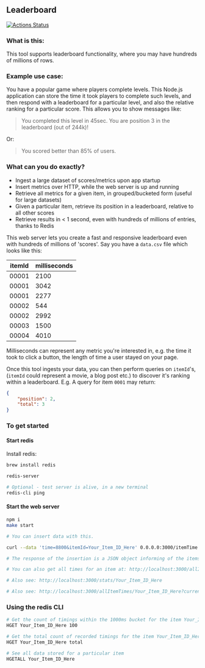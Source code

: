 ## Leaderboard

[![Actions Status](https://github.com/umaar/leaderboard/workflows/Node%20CI/badge.svg)](https://github.com/umaar/leaderboard/actions)

### What is this:

This tool supports leaderboard functionality, where you may have hundreds of millions of rows.

### Example use case:

You have a popular game where players complete levels. This Node.js application can store the time it took players to complete such levels, and then respond with a leaderboard for a particular level, and also the relative ranking for a particular score. This allows you to show messages like:

> You completed this level in 45sec. You are position 3 in the leaderboard (out of 244k)!

Or:

> You scored better than 85% of users.

### What can you do exactly?

-   Ingest a large dataset of scores/metrics upon app startup
-   Insert metrics over HTTP, while the web server is up and running
-   Retrieve all metrics for a given item, in grouped/bucketed form (useful for large datasets)
-   Given a particular item, retrieve its position in a leaderboard, relative to all other scores
-   Retrieve results in < 1 second, even with hundreds of millions of entries, thanks to Redis

This web server lets you create a fast and responsive leaderboard even with hundreds of millions of 'scores'. Say you have a `data.csv` file which looks like this:

| itemId | milliseconds |
| ------ | ------------ |
| 00001  | 2100         |
| 00001  | 3042         |
| 00001  | 2277         |
| 00002  | 544          |
| 00002  | 2992         |
| 00003  | 1500         |
| 00004  | 4010         |

Milliseconds can represent any metric you're interested in, e.g. the time it took to click a button, the length of time a user stayed on your page.

Once this tool ingests your data, you can then perform queries on `itemId`'s, (`itemId` could represent a movie, a blog post etc.) to discover it's ranking within a leaderboard. E.g. A query for item `0001` may return:

```json
{
    "position": 2,
    "total": 3
}
```

### To get started

#### Start redis

Install redis:

```sh
brew install redis
```

```sh
redis-server

# Optional - test server is alive, in a new terminal
redis-cli ping
```

#### Start the web server

```sh
npm i
make start

# You can insert data with this.

curl --data 'time=8800&itemId=Your_Item_ID_Here' 0.0.0.0:3000/itemTime

# The response of the insertion is a JSON object informing of the items relative position in the leaderboard

# You can also get all times for an item at: http://localhost:3000/allItemTimes/Your_Item_ID_Here

# Also see: http://localhost:3000/stats/Your_Item_ID_Here

# Also see: http://localhost:3000/allItemTimes/Your_Item_ID_Here?currentTime=1689 - After you've inserted your record, the `currentTime` query param will indicate in the response which record is the one you're interested in (a `currentScrore: true`)
```

### Using the redis CLI

```sh
# Get the count of timings within the 1000ms bucket for the item Your_Item_ID_Here
HGET Your_Item_ID_Here 100

# Get the total count of recorded timings for the item Your_Item_ID_Here
HGET Your_Item_ID_Here total

# See all data stored for a particular item
HGETALL Your_Item_ID_Here
```
